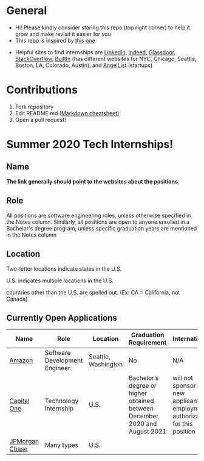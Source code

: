 # General

- Hi! Please kindly consider staring this repo (top right corner) to help it grow and make revisit it easier for you
- This repo is inspired by [this one](https://github.com/christine-hu/summer-2019-internships)

* Helpful sites to find internships are [LinkedIn](https://www.linkedin.com/), [Indeed](https://www.indeed.com/), [Glassdoor](https://www.glassdoor.com/), [StackOverflow](https://stackoverflow.com/jobs), [BuiltIn](https://builtin.com/) (has different websites for NYC, Chicago, Seattle, Boston, LA, Colorado, Austin), and [AngelList](https://angel.co/) (startups)

# Contributions

1. Fork repository
2. Edit README.md ([Markdown cheatsheet](https://github.com/tchapi/markdown-cheatsheet/blob/master/README.md))
3. Open a pull request!

# Summer 2020 Tech Internships!

## Name

**The link generally should point to the websites about the positions**

## Role

All positions are software engineering roles, unless otherwise specified in the Notes column. Similarly, all positions are open to anyone enrolled in a Bachelor's degree program, unless specific graduation years are mentioned in the Notes column

## Location

Two-letter locations indicate states in the U.S.

U.S. indicates multiple locations in the U.S.

countries other than the U.S. are spelled out. (Ex: CA = California, not Canada)

## Currently Open Applications
| Name | Role | Location | Graduation Requirement | International | Notes |
|---|---|---|---|---|---|
| [Amazon](https://www.amazon.jobs/en/jobs/880221/2020-summer-software-development-engineer-intern-sea) | Software Development Engineer | Seattle, Washington | No | N/A |  |
| [Capital One](https://campus.capitalone.com/job/-/-/1786/12562814?utm_source=localjobnetwork.com&utm_campaign=enterprise&utm_medium=job_posting&utm_content=job_board&ss=paid&dclid=CjgKEAjw4NrpBRDfhrmjpZHPiH8SJABuVfdoxiWiy_1DE6vP-RBQgbIf9OdVBs1hpoqHUa5Ezmg4-vD_BwE) | Technology Internship | U.S. | Bachelor’s degree or higher obtained between December 2020 and August 2021 | will not sponsor a new applicant for employment authorization for this position |  |
| [JPMorgan Chase](https://jobs.jpmorganchase.com/) | Many types | U.S. |  |  | |